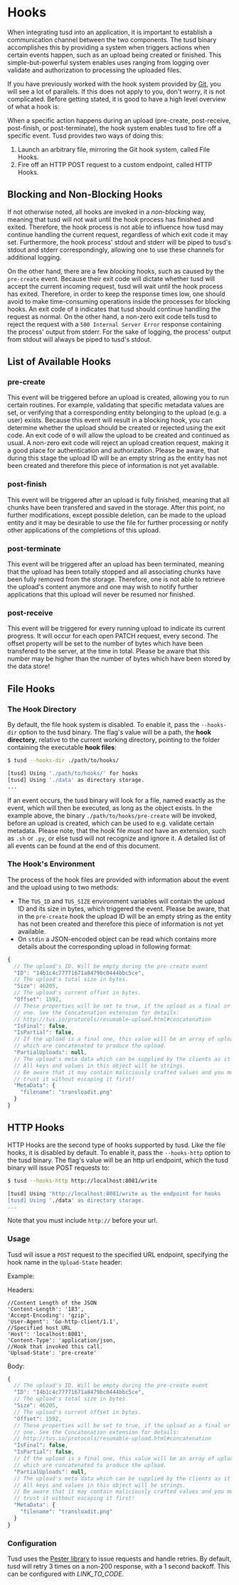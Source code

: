 # Hooks

When integrating tusd into an application, it is important to establish a communication channel between the two components. The tusd binary accomplishes this by providing a system when triggers actions when certain events happen, such as an upload being created or finished. This simple-but-powerful system enables uses ranging from logging over validate and authorization to processing the uploaded files. 

If you have previously worked with the hook system provided by [Git](https://git-scm.com/book/it/v2/Customizing-Git-Git-Hooks), you will see a lot of parallels. If this does not apply to you, don't worry, it is not complicated. Before getting stated, it is good to have a high level overview of what a hook is:

When a specific action happens during an upload (pre-create, post-receive, post-finish, or post-terminate), the hook system enables tusd to fire off a specific event. Tusd provides two ways of doing this:

1. Launch an arbitrary file, mirroring the Git hook system, called File Hooks.
2. Fire off an HTTP POST request to a custom endpoint, called HTTP Hooks. 

## Blocking and Non-Blocking Hooks

If not otherwise noted, all hooks are invoked in a *non-blocking* way, meaning that tusd will not wait until the hook process has finished and exited. Therefore, the hook process is not able to influence how tusd may continue handling the current request, regardless of which exit code it may set. Furthermore, the hook process' stdout and stderr will be piped to tusd's stdout and stderr correspondingly, allowing one to use these channels for additional logging.

On the other hand, there are a few *blocking* hooks, such as caused by the `pre-create` event. Because their exit code will dictate whether tusd will accept the current incoming request, tusd will wait until the hook process has exited. Therefore, in order to keep the response times low, one should avoid to make time-consuming operations inside the processes for blocking hooks. An exit code of `0` indicates that tusd should continue handling the request as normal. On the other hand, a non-zero exit code tells tusd to reject the request with a `500 Internal Server Error` response containing the process' output from stderr. For the sake of logging, the process' output from stdout will always be piped to tusd's stdout.

## List of Available Hooks

### pre-create

This event will be triggered before an upload is created, allowing you to run certain routines. For example, validating that specific metadata values are set, or verifying that a corresponding entity belonging to the upload (e.g. a user) exists. Because this event will result in a blocking hook, you can determine whether the upload should be created or rejected using the exit code. An exit code of `0` will allow the upload to be created and continued as usual. A non-zero exit code will reject an upload creation request, making it a good place for authentication and authorization. Please be aware, that during this stage the upload ID will be an empty string as the entity has not been created and therefore this piece of information is not yet available.

### post-finish

This event will be triggered after an upload is fully finished, meaning that all chunks have been transfered and saved in the storage. After this point, no further modifications, except possible deletion, can be made to the upload entity and it may be desirable to use the file for further processing or notify other applications of the completions of this upload.

### post-terminate

This event will be triggered after an upload has been terminated, meaning that the upload has been totally stopped and all associating chunks have been fully removed from the storage. Therefore, one is not able to retrieve the upload's content anymore and one may wish to notify further applications that this upload will never be resumed nor finished.

### post-receive

This event will be triggered for every running upload to indicate its current progress. It will occur for each open PATCH request, every second. The offset property will be set to the number of bytes which have been transfered to the server, at the time in total. Please be aware that this number may be higher than the number of bytes which have been stored by the data store!


## File Hooks
### The Hook Directory
By default, the file hook system is disabled. To enable it, pass the `--hooks-dir` option to the tusd binary. The flag's value will be a path, the **hook directory**, relative to the current working directory, pointing to the folder containing the executable **hook files**:

```bash
$ tusd --hooks-dir ./path/to/hooks/

[tusd] Using './path/to/hooks/' for hooks
[tusd] Using './data' as directory storage.
...
```

If an event occurs, the tusd binary will look for a file, named exactly as the event, which will then be executed, as long as the object exists. In the example above, the binary `./path/to/hooks/pre-create` will be invoked, before an upload is created, which can be used to e.g. validate certain metadata. Please note, that the hook file *must not* have an extension, such as `.sh` or `.py`, or else tusd will not recognize and ignore it. A detailed list of all events can be found at the end of this document.

### The Hook's Environment

The process of the hook files are provided with information about the event and the upload using to two methods:
* The `TUS_ID` and `TUS_SIZE` environment variables will contain the upload ID and its size in bytes, which triggered the event. Please be aware, that in the `pre-create` hook the upload ID will be an empty string as the entity has not been created and therefore this piece of information is not yet available.
* On `stdin` a JSON-encoded object can be read which contains more details about the corresponding upload in following format:

```js
{
  // The upload's ID. Will be empty during the pre-create event
  "ID": "14b1c4c77771671a8479bc0444bbc5ce",
  // The upload's total size in bytes.
  "Size": 46205,
  // The upload's current offset in bytes.
  "Offset": 1592,
  // These properties will be set to true, if the upload as a final or partial
  // one. See the Concatenation extension for details:
  // http://tus.io/protocols/resumable-upload.html#concatenation
  "IsFinal": false,
  "IsPartial": false,
  // If the upload is a final one, this value will be an array of upload IDs
  // which are concatenated to produce the upload.
  "PartialUploads": null,
  // The upload's meta data which can be supplied by the clients as it wishes.
  // All keys and values in this object will be strings.
  // Be aware that it may contain maliciously crafted values and you must not
  // trust it without escaping it first!
  "MetaData": {
    "filename": "transloadit.png"
  }
}
```

## HTTP Hooks
HTTP Hooks are the second type of hooks supported by tusd. Like the file hooks, it is disabled by default. To enable it, pass the `--hooks-http` option to the tusd binary. The flag's value will be an http url endpoint, which the tusd binary will issue POST requests to:

```bash
$ tusd --hooks-http http://localhost:8081/write

[tusd] Using 'http://localhost:8081/write as the endpoint for hooks
[tusd] Using './data' as directory storage.
...
```

Note that you must include `http://` before your url. 

### Usage
Tusd will issue a `POST` request to the specified URL endpoint, specifying the hook name in the `Upload-State` header:

Example: 

Headers:
```
//Content Length of the JSON
'Content-Length': '183', 
'Accept-Encoding': 'gzip', 
'User-Agent': 'Go-http-client/1.1', 
//Specified host URL
'Host': 'localhost:8081', 
'Content-Type': 'application/json,
//Hook that invoked this call. 
'Upload-State': 'pre-create'
```

Body: 
```js
{
  // The upload's ID. Will be empty during the pre-create event
  "ID": "14b1c4c77771671a8479bc0444bbc5ce",
  // The upload's total size in bytes.
  "Size": 46205,
  // The upload's current offset in bytes.
  "Offset": 1592,
  // These properties will be set to true, if the upload as a final or partial
  // one. See the Concatenation extension for details:
  // http://tus.io/protocols/resumable-upload.html#concatenation
  "IsFinal": false,
  "IsPartial": false,
  // If the upload is a final one, this value will be an array of upload IDs
  // which are concatenated to produce the upload.
  "PartialUploads": null,
  // The upload's meta data which can be supplied by the clients as it wishes.
  // All keys and values in this object will be strings.
  // Be aware that it may contain maliciously crafted values and you must not
  // trust it without escaping it first!
  "MetaData": {
    "filename": "transloadit.png"
  }
}
```


### Configuration
Tusd uses the [Pester library](https://github.com/sethgrid/pester) to issue requests and handle retries. By default, tusd will retry 3 times on a non-200 response, with a 1 second backoff. This can be configured with _LINK_TO_CODE_. 
